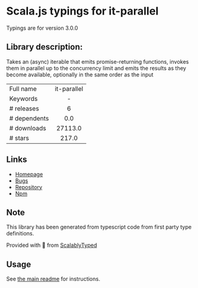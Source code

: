 
# Scala.js typings for it-parallel

Typings are for version 3.0.0

## Library description:
Takes an (async) iterable that emits promise-returning functions, invokes them in parallel up to the concurrency limit and emits the results as they become available, optionally in the same order as the input

|                    |                 |
| ------------------ | :-------------: |
| Full name          | it-parallel |
| Keywords           | - |
| # releases         | 6 |
| # dependents       | 0.0 |
| # downloads        | 27113.0 |
| # stars            | 217.0 |

## Links
- [Homepage](https://github.com/achingbrain/it/tree/master/packages/it-parallel#readme)
- [Bugs](https://github.com/achingbrain/it/issues)
- [Repository](https://github.com/achingbrain/it)
- [Npm](https://www.npmjs.com/package/it-parallel)
    


## Note
This library has been generated from typescript code from first party type definitions.

Provided with :purple_heart: from [ScalablyTyped](https://github.com/oyvindberg/ScalablyTyped)

## Usage
See [the main readme](../../readme.md) for instructions.


